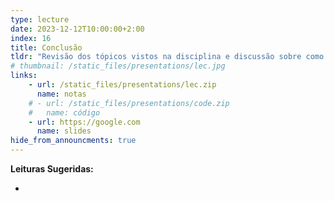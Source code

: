 ```yaml
---
type: lecture
date: 2023-12-12T10:00:00+2:00
index: 16
title: Conclusão
tldr: "Revisão dos tópicos vistos na disciplina e discussão sobre como se tornar um desenvolvedor de jogos."
# thumbnail: /static_files/presentations/lec.jpg
links: 
    - url: /static_files/presentations/lec.zip
      name: notas
    # - url: /static_files/presentations/code.zip
    #   name: código
    - url: https://google.com
      name: slides
hide_from_announcments: true
---
```

**Leituras Sugeridas:**
- <!-- - [Game Programming Algorithms and Techniques, Capítulo 2, Págs. 19-29](https://gameprogrammingpatterns.com/game-loop.html) -->
